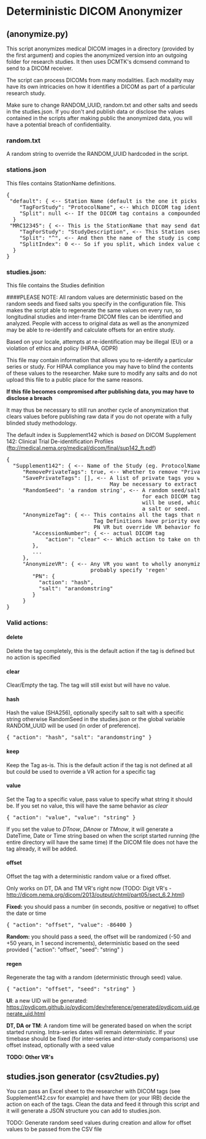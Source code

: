 # Deterministic DICOM Anonymizer 

## (anonymize.py)

This script anonymizes medical DICOM images in a directory (provided by the first argument) and copies the
anonymized version into an outgoing folder for research studies. It then uses DCMTK's dcmsend command to send to a DICOM
receiver.

The script can process DICOMs from many modalities. Each modality may have its own intricacies on how it identifies a 
DICOM as part of a particular research study.

Make sure to change RANDOM_UUID, random.txt and other salts and seeds in the studies.json. If you don't and publish data
or disclose the values contained in the scripts after making public the anonymized data, you will have a potential 
breach of confidentiality.
 
### random.txt
A random string to override the RANDOM_UUID hardcoded in the script.
 
### stations.json
This files contains StationName definitions.
<pre>
{
 "default": { <-- Station Name (default is the one it picks if none are defined)
    "TagForStudy": "ProtocolName", <-- Which DICOM tag identifies a research study
    "Split": null <-- If the DICOM tag contains a compounded name, tell it where to split() the string
  }
 "MRC12345": { <-- This is the StationName that may send data identified in the StationName header
    "TagForStudy": "StudyDescription", <-- This Station uses StudyDescription
    "Split": "^", <-- And then the name of the study is compounded as such: STUDYNAME^PROTOCOL
    "SplitIndex": 0 <-- So if you split, which index value contains the study name (starting at 0)
  }
}
</pre>

### studies.json:
This file contains the Studies definition

####PLEASE NOTE:
All random values are deterministic based on the random seeds and fixed salts you specify in the configuration file. 
This makes the script able to regenerate the same values on every run, so longitudinal studies and inter-frame DICOM 
files can be identified and analyzed. People with access to original data as well as the anonymized may be able to 
re-identify and calculate offsets for an entire study.

Based on your locale, attempts at re-identification may be illegal (EU) or a violation of ethics and policy (HIPAA, 
GDPR)

This file may contain information that allows you to re-identify a particular series or study. For HIPAA compliance you 
may have to blind the contents of these values to the researcher. Make sure to modify any salts and do not upload this 
file to a public place for the same reasons.

**If this file becomes compromised after publishing data, you may have to disclose a breach**
            
It may thus be necessary to still run another cycle of anonymization that clears values before publishing raw data if 
you do not operate with a fully blinded study methodology.

The default index is Supplement142 which is *based* on DICOM Supplement 142: Clinical Trial De-identification Profiles 
(ftp://medical.nema.org/medical/dicom/final/sup142_ft.pdf)

<pre>{
  "Supplement142": { <-- Name of the Study (eg. ProtocolName, see stations.json), defaults to Supplement142 otherwise
     "RemovePrivateTags": true, <-- Whether to remove "Private" (non-default) DICOM tags
     "SavePrivateTags": [], <-- A list of private tags you want to keep for eg. data analysis. 
                                May be necessary to extract DTI and this may differ from scanner to scanner.
     "RandomSeed": 'a random string', <-- A random seed/salt to be used by this study, you can set one here, or uniquely 
                                          for each DICOM tag. If you set neither, the default at the top of the script
                                          will be used, which will be the same for all studies and tags that do not have
                                          a salt or seed.
     "AnonymizeTag": { <-- This contains all the tags that need to be anonymized
                           Tag Definitions have priority over VR definitions, so you can set the default action on eg. 
                           PN VR but override VR behavior for one or more tag
        "AccessionNumber": { <-- actual DICOM tag
            "action": "clear" <-- Which action to take on the tag
        },
        ...
     },
     "AnonymizeVR": { <-- Any VR you want to wholly anonymize within the script. Any VR works. For the UI VR you should 
                          probably specify 'regen'
        "PN": {
          "action": "hash",
          "salt": "arandomstring"
        }
     }
}</pre>

### Valid actions:
#### delete
Delete the tag completely, this is the default action if the tag is defined but no action is specified
#### clear
Clear/Empty the tag. The tag will still exist but will have no value.
#### hash
Hash the value (SHA256), optionally specify salt to salt with a specific string otherwise RandomSeed in the studies.json 
or the global variable RANDOM_UUID will be used (in order of preference).
<pre>{ "action": "hash", "salt": "arandomstring" }</pre>
#### keep
Keep the Tag as-is. This is the default action if the tag is not defined at all but could be used to override a VR 
action for a specific tag
#### value
Set the Tag to a specific value, pass value to specify what string it should be. If you set no value, this will have the
 same behavior as *clear*
<pre>{ "action": "value", "value": "string" }</pre>
If you set the value to *DTnow*, *DAnow* or *TMnow*, it will generate a DateTime, Date or Time string based on when the 
script started running (the entire directory will have the same time)
If the DICOM file does not have the tag already, it will be added.
#### offset
Offset the tag with a deterministic random value or a fixed offset.

Only works on DT, DA and TM VR's right now 
(TODO: Digit VR's - http://dicom.nema.org/dicom/2013/output/chtml/part05/sect_6.2.html)
                                 
**Fixed:** you should pass a number (in seconds, positive or negative) to offset the date or time
<pre>{ "action": "offset", "value": -86400 }</pre>
**Random:** you should pass a seed, the offset will be randomized (-50 and +50 years, in 1 second increments), 
deterministic based on the seed provided
{ "action": "offset", "seed": "string" }

#### regen
Regenerate the tag with a random (deterministic through seed) value.
<pre>{ "action": "offset", "seed": "string" }</pre>
**UI**: a new UID will be generated: 
https://pydicom.github.io/pydicom/dev/reference/generated/pydicom.uid.generate_uid.html

**DT, DA or TM**: A random time will be generated based on when the script started running. Intra-series dates will 
remain deterministic. If your timebase should be fixed (for inter-series and inter-study comparisons) use offset 
instead, optionally with a seed value

**TODO: Other VR's**

## studies.json generator (csv2tudies.py)
You can pass an Excel sheet to the researcher with DICOM tags (see Supplement142.csv for example) and have them 
(or your IRB) decide the action on each of the tags. Clean the data and feed it through this script and it will generate 
a JSON structure you can add to studies.json.

TODO: Generate random seed values during creation and allow for offset values to be passed from the CSV file
